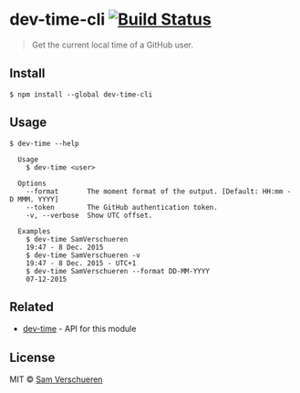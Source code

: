 # dev-time-cli [![Build Status](https://travis-ci.org/SamVerschueren/dev-time-cli.svg?branch=master)](https://travis-ci.org/SamVerschueren/dev-time-cli)

> Get the current local time of a GitHub user.


## Install

```
$ npm install --global dev-time-cli
```


## Usage

```
$ dev-time --help

  Usage
    $ dev-time <user>

  Options
    --format       The moment format of the output. [Default: HH:mm - D MMM. YYYY]
    --token        The GitHub authentication token.
    -v, --verbose  Show UTC offset.

  Examples
    $ dev-time SamVerschueren
    19:47 - 8 Dec. 2015
    $ dev-time SamVerschueren -v
    19:47 - 8 Dec. 2015 - UTC+1
    $ dev-time SamVerschueren --format DD-MM-YYYY
    07-12-2015
```


## Related

- [dev-time](https://github.com/SamVerschueren/dev-time) - API for this module


## License

MIT © [Sam Verschueren](http://github.com/SamVerschueren)
